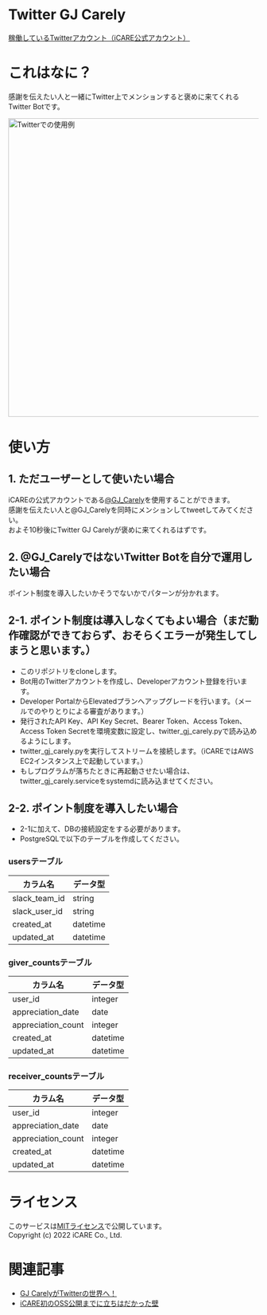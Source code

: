 # Twitter GJ Carely

[稼働しているTwitterアカウント（iCARE公式アカウント）](https://twitter.com/GJ_Carely)

# これはなに？

感謝を伝えたい人と一緒にTwitter上でメンションすると褒めに来てくれるTwitter Botです。

<img width="599" alt="Twitterでの使用例" src="https://user-images.githubusercontent.com/72296262/174004038-f01974a8-95ca-49be-9eba-03596ea5e544.png">

# 使い方

## 1. ただユーザーとして使いたい場合

iCAREの公式アカウントである[@GJ_Carely](https://twitter.com/GJ_Carely)を使用することができます。  
感謝を伝えたい人と@GJ_Carelyを同時にメンションしてtweetしてみてください。  
およそ10秒後にTwitter GJ Carelyが褒めに来てくれるはずです。  

## 2. @GJ_CarelyではないTwitter Botを自分で運用したい場合

ポイント制度を導入したいかそうでないかでパターンが分かれます。

## 2-1. ポイント制度は導入しなくてもよい場合（まだ動作確認ができておらず、おそらくエラーが発生してしまうと思います。）

- このリポジトリをcloneします。  
- Bot用のTwitterアカウントを作成し、Developerアカウント登録を行います。  
- Developer PortalからElevatedプランへアップグレードを行います。（メールでのやりとりによる審査があります。）  
- 発行されたAPI Key、API Key Secret、Bearer Token、Access Token、Access Token Secretを環境変数に設定し、twitter_gj_carely.pyで読み込めるようにします。
- twitter_gj_carely.pyを実行してストリームを接続します。（iCAREではAWS EC2インスタンス上で起動しています。）
- もしプログラムが落ちたときに再起動させたい場合は、twitter_gj_carely.serviceをsystemdに読み込ませてください。

## 2-2. ポイント制度を導入したい場合

- 2-1に加えて、DBの接続設定をする必要があります。
- PostgreSQLで以下のテーブルを作成してください。

### usersテーブル

| カラム名      | データ型 |
| ------------- | -------- |
| slack_team_id | string   |
| slack_user_id | string   |
| created_at    | datetime |
| updated_at    | datetime |

### giver_countsテーブル

| カラム名           | データ型 | 
| ------------------ | -------- | 
| user_id            | integer  | 
| appreciation_date  | date     | 
| appreciation_count | integer  | 
| created_at         | datetime | 
| updated_at         | datetime | 

### receiver_countsテーブル

| カラム名           | データ型 | 
| ------------------ | -------- | 
| user_id            | integer  | 
| appreciation_date  | date     | 
| appreciation_count | integer  | 
| created_at         | datetime | 
| updated_at         | datetime | 

# ライセンス

このサービスは[MITライセンス](https://github.com/icare-jp/twitter_gj_carely/blob/main/LICENSE)で公開しています。  
Copyright (c) 2022 iCARE Co., Ltd.  

# 関連記事
- [GJ CarelyがTwitterの世界へ！](https://dev.icare.jpn.com/dev_cat/twitter_gj_carely/)
- [iCARE初のOSS公開までに立ちはだかった壁](https://dev.icare.jpn.com/dev_cat/icare_oss)
